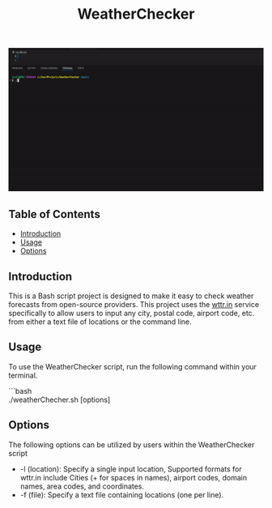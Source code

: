 <h1 align="center"> WeatherChecker </h1> <br>
<p align="center">
    <img alt=WeatherChecker title="WeatherChecker" src="Images/WeatherCheckerGif.gif">
</p>

## Table of Contents

- [Introduction](#introduction)
- [Usage](#usage)
- [Options](#Options)

## Introduction

This is a Bash script project is designed to make it easy to check weather forecasts from open-source providers. This project uses the <a href="https://https://wttr.in">wttr.in</a> service specifically to allow users to input any city, postal code, airport code, etc. from either a text file of locations or the command line. 

## Usage

To use the WeatherChecker script, run the following command within your terminal.

<p>```bash <br>
./weatherChecher.sh [options]
</p>

## Options

The following options can be utilized by users within the WeatherChecker script
* -l (location): Specify a single input location, Supported formats for wttr.in include Cities (+ for spaces in names), airport codes, domain names, area codes, and coordinates.
* -f (file): Specify a text file containing locations (one per line).
